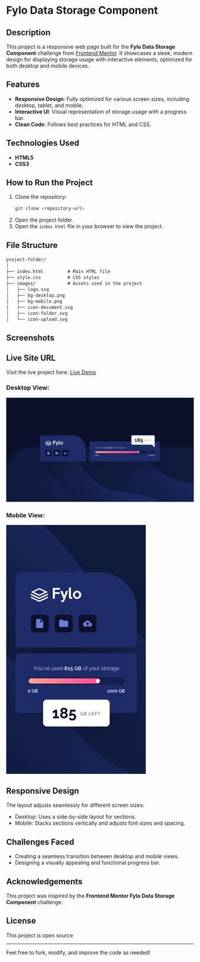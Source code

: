 # Fylo Data Storage Component

## Description
This project is a responsive web page built for the **Fylo Data Storage Component** challenge from [Frontend Mentor](https://www.frontendmentor.io/). It showcases a sleek, modern design for displaying storage usage with interactive elements, optimized for both desktop and mobile devices.

## Features
- **Responsive Design**: Fully optimized for various screen sizes, including desktop, tablet, and mobile.
- **Interactive UI**: Visual representation of storage usage with a progress bar.
- **Clean Code**: Follows best practices for HTML and CSS.

## Technologies Used
- **HTML5**
- **CSS3**

## How to Run the Project
1. Clone the repository:
   ```bash
   git clone <repository-url>
   ```
2. Open the project folder.
3. Open the `index.html` file in your browser to view the project.

## File Structure
```
project-folder/
│
├── index.html         # Main HTML file
├── style.css          # CSS styles
├── images/            # Assets used in the project
│   ├── logo.svg       
│   ├── bg-desktop.png
│   ├── bg-mobile.png  
│   ├── icon-document.svg
│   ├── icon-folder.svg
│   └── icon-upload.svg
```

## Screenshots

## Live Site URL
Visit the live project here: [Live Demo]((https://ajaysingh41.github.io/my_task_10/))
### Desktop View:
![Desktop Screenshot](design/desktop-design.jpg)

### Mobile View:
![Mobile Screenshot](design/mobile-design.jpg)

## Responsive Design
The layout adjusts seamlessly for different screen sizes:
- Desktop: Uses a side-by-side layout for sections.
- Mobile: Stacks sections vertically and adjusts font sizes and spacing.

## Challenges Faced
- Creating a seamless transition between desktop and mobile views.
- Designing a visually appealing and functional progress bar.

## Acknowledgements
This project was inspired by the **Frontend Mentor Fylo Data Storage Component** challenge.

## License
This project is open source

---
Feel free to fork, modify, and improve the code as needed!

